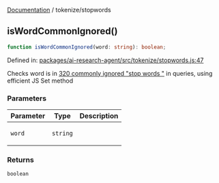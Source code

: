 [Documentation](../modules.md) / tokenize/stopwords

## isWordCommonIgnored()

```ts
function isWordCommonIgnored(word: string): boolean;
```

Defined in: [packages/ai-research-agent/src/tokenize/stopwords.js:47](https://github.com/vtempest/ai-research-agent/tree/master/packages/ai-research-agent/src/tokenize/stopwords.js#L47)

Checks word is in [320 commonly ignored "stop words 
"](https://raw.githubusercontent.com/igorbrigadir/stopwords/master/en/spacy.txt) 
in queries, using efficient JS Set method

### Parameters

<table>
<thead>
<tr>
<th>Parameter</th>
<th>Type</th>
<th>Description</th>
</tr>
</thead>
<tbody>
<tr>
<td>

`word`

</td>
<td>

`string`

</td>
<td>

</td>
</tr>
</tbody>
</table>

### Returns

`boolean`
